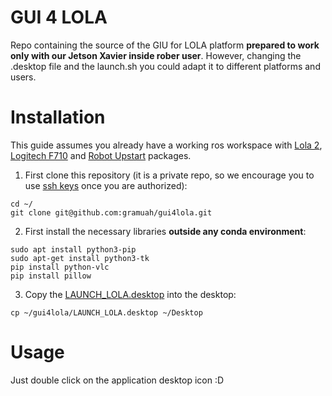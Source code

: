 # GUI 4 LOLA
Repo containing the source of the GIU for LOLA platform **prepared to work only with our Jetson Xavier inside rober user**. However, changing the .desktop file and the launch.sh you could adapt it to different platforms and users.

# Installation

This guide assumes you already have a working ros workspace with [Lola 2](https://github.com/gramuah/lola2), [Logitech F710](https://github.com/husarion/logitech_f710_ros) and [Robot Upstart](https://roboticsbackend.com/make-ros-launch-start-on-boot-with-robot_upstart/) packages.

1. First clone this repository (it is a private repo, so we encourage you to use [ssh keys](https://docs.github.com/es/authentication/connecting-to-github-with-ssh) once you are authorized):

```shell
cd ~/
git clone git@github.com:gramuah/gui4lola.git
```

2. First install the necessary libraries **outside any conda environment**:

```shell
sudo apt install python3-pip
sudo apt-get install python3-tk
pip install python-vlc
pip install pillow
```

3. Copy the [LAUNCH_LOLA.desktop](LAUNCH_LOLA.desktop) into the desktop:
```shell
cp ~/gui4lola/LAUNCH_LOLA.desktop ~/Desktop
```

# Usage

Just double click on the application desktop icon :D
